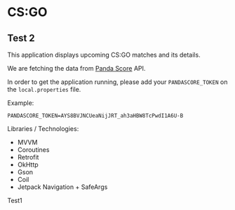 # CS:GO

## Test 2

This application displays upcoming CS:GO matches and its details.

We are fetching the data from [Panda Score](https://pandascore.co/) API.

In order to get the application running, please add your `PANDASCORE_TOKEN` on the `local.properties` file.

Example: 

```local.properties
PANDASCORE_TOKEN=AYS8BVJNCUeaNijJRT_ah3aHBW8TcPwdI1A6U-B
```

Libraries / Technologies:

- MVVM
- Coroutines
- Retrofit
- OkHttp
- Gson
- Coil
- Jetpack Navigation + SafeArgs

Test1